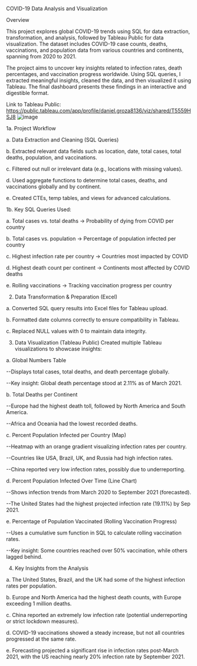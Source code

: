COVID-19 Data Analysis and Visualization

Overview

This project explores global COVID-19 trends using SQL for data extraction, transformation, and analysis, followed by Tableau Public for data visualization. The dataset includes COVID-19 case counts, deaths, vaccinations, and population data from various countries and continents, spanning from 2020 to 2021.

The project aims to uncover key insights related to infection rates, death percentages, and vaccination progress worldwide. Using SQL queries, I extracted meaningful insights, cleaned the data, and then visualized it using Tableau. The final dashboard presents these findings in an interactive and digestible format.

Link to Tableau Public: https://public.tableau.com/app/profile/daniel.groza8136/viz/shared/T5559HSJ8
![image](https://github.com/user-attachments/assets/51161fba-7602-4577-90c1-bd50a2037f7d)


1a. Project Workflow
  
  a. Data Extraction and Cleaning (SQL Queries)
 
  b. Extracted relevant data fields such as location, date, total cases, total deaths, population, and vaccinations.
  
  c. Filtered out null or irrelevant data (e.g., locations with missing values).
 
  d. Used aggregate functions to determine total cases, deaths, and vaccinations globally and by continent.
 
  e. Created CTEs, temp tables, and views for advanced calculations.

1b. Key SQL Queries Used:
  
  a. Total cases vs. total deaths → Probability of dying from COVID per country
  
  b. Total cases vs. population → Percentage of population infected per country
  
  c. Highest infection rate per country → Countries most impacted by COVID
  
  d. Highest death count per continent → Continents most affected by COVID deaths
 
  e. Rolling vaccinations → Tracking vaccination progress per country

2. Data Transformation & Preparation (Excel)
  
  a. Converted SQL query results into Excel files for Tableau upload.
  
  b. Formatted date columns correctly to ensure compatibility in Tableau.
  
  c. Replaced NULL values with 0 to maintain data integrity.

3. Data Visualization (Tableau Public)
   Created multiple Tableau visualizations to showcase insights:

a. Global Numbers Table
  
  --Displays total cases, total deaths, and death percentage globally.
  
  --Key insight: Global death percentage stood at 2.11% as of March 2021.

b. Total Deaths per Continent
  
  --Europe had the highest death toll, followed by North America and South America.
  
  --Africa and Oceania had the lowest recorded deaths.

c. Percent Population Infected per Country (Map)
  
  --Heatmap with an orange gradient visualizing infection rates per country.
  
  --Countries like USA, Brazil, UK, and Russia had high infection rates.
  
  --China reported very low infection rates, possibly due to underreporting.

d. Percent Population Infected Over Time (Line Chart)
  
  --Shows infection trends from March 2020 to September 2021 (forecasted).
  
  --The United States had the highest projected infection rate (19.11%) by Sep 2021.

e. Percentage of Population Vaccinated (Rolling Vaccination Progress)
  
  --Uses a cumulative sum function in SQL to calculate rolling vaccination rates.
  
  --Key insight: Some countries reached over 50% vaccination, while others lagged behind.


4. Key Insights from the Analysis
  
  a. The United States, Brazil, and the UK had some of the highest infection rates per population.
  
  b. Europe and North America had the highest death counts, with Europe exceeding 1 million deaths.
  
  c. China reported an extremely low infection rate (potential underreporting or strict lockdown measures).
  
  d. COVID-19 vaccinations showed a steady increase, but not all countries progressed at the same rate.
  
  e. Forecasting projected a significant rise in infection rates post-March 2021, with the US reaching nearly 20% infection rate by September 2021.

